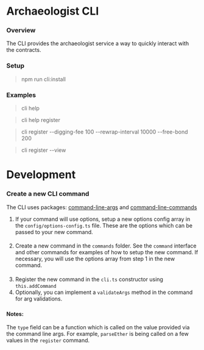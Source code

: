 # Archaeologist CLI

### Overview

The CLI provides the archaeologist service a way to quickly interact with the contracts.

### Setup

> npm run cli:install

### Examples

> cli help

> cli help register

> cli register --digging-fee 100 --rewrap-interval 10000 --free-bond 200

> cli register --view

# Development

### Create a new CLI command

The CLI uses packages: [command-line-args](https://github.com/75lb/command-line-args) and [command-line-commands](https://github.com/75lb/command-line-commands)

1. If your command will use options, setup a new options config array in the `config/options-config.ts` file. These are the options which can be passed to your new command.

####

2. Create a new command in the `commands` folder. See the `command` interface and other commands for examples of how to setup the new command. If necessary, you will use the options array from step 1 in the new command.

####

3. Register the new command in the `cli.ts` constructor using `this.addCommand`
4. Optionally, you can implement a `validateArgs` method in the command for arg validations.

###

#### Notes:

The `type` field can be a function which is called on the value provided via the command line args. For example, `parseEther` is being called on a few values in the `register` command.
